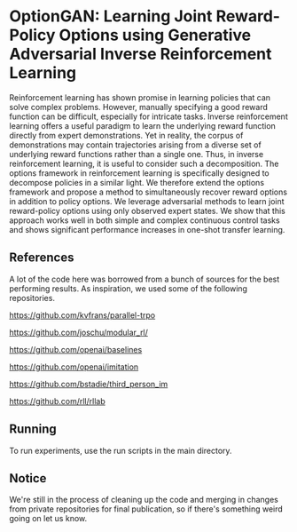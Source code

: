 # OptionGAN: Learning Joint Reward-Policy Options using Generative Adversarial Inverse Reinforcement Learning

Reinforcement learning has shown promise in learning policies that can solve complex problems. However, manually specifying a good reward function can be difficult, especially for intricate tasks. Inverse reinforcement learning offers a useful paradigm to learn the underlying reward function directly from expert demonstrations. Yet in reality, the corpus of demonstrations may contain trajectories arising from a diverse set of underlying reward functions rather than a single one. Thus, in inverse reinforcement learning, it is useful to consider such a decomposition. The options framework in reinforcement learning is specifically designed to decompose policies in a similar light. We therefore extend the options framework and propose a method to simultaneously recover reward options in addition to policy options. We leverage adversarial methods to learn joint reward-policy options using only observed expert states. We show that this approach works well in both simple and complex continuous control tasks and shows significant performance increases in one-shot transfer learning.
## References

A lot of the code here was borrowed from a bunch of sources for the best performing results. As inspiration, we used some of the following repositories.

https://github.com/kvfrans/parallel-trpo

https://github.com/joschu/modular_rl/

https://github.com/openai/baselines

https://github.com/openai/imitation

https://github.com/bstadie/third_person_im

https://github.com/rll/rllab

## Running

To run experiments, use the run scripts in the main directory.

## Notice

We're still in the process of cleaning up the code and merging in changes from private repositories for final publication, so if there's something weird going on let us know.
